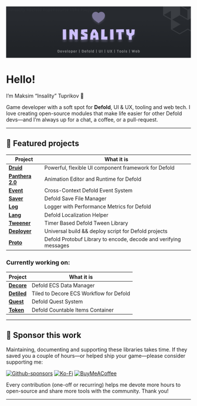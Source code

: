 ![](logo.png)

# Hello!

I’m Maksim “Insality” Tuprikov 👋

Game developer with a soft spot for **Defold**, UI & UX, tooling and web tech.
I love creating open-source modules that make life easier for other Defold devs—and I’m always up for a chat, a coffee, or a pull-request.

---

## 🚀 Featured projects

| Project | What it is |
|---------|------------|
| **[Druid](https://github.com/Insality/druid)** | Powerful, flexible UI component framework for Defold |
| **[Panthera 2.0](https://github.com/Insality/panthera)** | Animation Editor and Runtime for Defold |
| **[Event](https://github.com/Insality/defold-event)** | Cross-Context Defold Event System |
| **[Saver](https://github.com/Insality/defold-saver)** | Defold Save File Manager |
| **[Log](https://github.com/Insality/defold-log)** | Logger with Performance Metrics for Defold |
| **[Lang](https://github.com/Insality/defold-lang)** | Defold Localization Helper |
| **[Tweener](https://github.com/Insality/defold-tweener)** | Timer Based Defold Tween Library |
| **[Deployer](https://github.com/Insality/defold-deployer)** | Universal build && deploy script for Defold projects |
| **[Proto](https://github.com/Insality/defold-proto)** | Defold Protobuf Library to encode, decode and verifying messages |

### Currently working on:

| Project | What it is |
|---------|------------|
| **[Decore](https://github.com/Insality/decore)** | Defold ECS Data Manager |
| **[Detiled](https://github.com/Insality/detiled)** | Tiled to Decore ECS Workflow for Defold |
| **[Quest](https://github.com/Insality/defold-quest)** | Defold Quest System |
| **[Token](https://github.com/Insality/defold-token)** | Defold Countable Items Container |


---

## 💜 Sponsor this work

Maintaining, documenting and supporting these libraries takes time.
If they saved you a couple of hours—or helped ship your game—please consider supporting me:

[![Github-sponsors](https://img.shields.io/badge/sponsor-30363D?style=for-the-badge&logo=GitHub-Sponsors&logoColor=#EA4AAA)](https://github.com/sponsors/insality) [![Ko-Fi](https://img.shields.io/badge/Ko--fi-F16061?style=for-the-badge&logo=ko-fi&logoColor=white)](https://ko-fi.com/insality) [![BuyMeACoffee](https://img.shields.io/badge/Buy%20Me%20a%20Coffee-ffdd00?style=for-the-badge&logo=buy-me-a-coffee&logoColor=black)](https://www.buymeacoffee.com/insality)


Every contribution (one-off or recurring) helps me devote more hours to open-source and share more tools with the community. Thank you!

---
